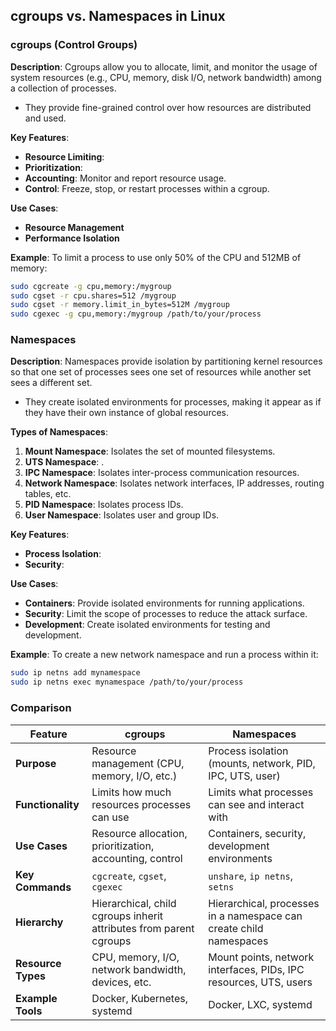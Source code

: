 ## cgroups vs. Namespaces in Linux

### cgroups (Control Groups)

**Description**:
Cgroups allow you to allocate, limit, and monitor the usage of system resources (e.g., CPU, memory, disk I/O, network bandwidth) among a collection of processes. 
- They provide fine-grained control over how resources are distributed and used.

**Key Features**:
- **Resource Limiting**: 
- **Prioritization**: 
- **Accounting**: Monitor and report resource usage.
- **Control**: Freeze, stop, or restart processes within a cgroup.

**Use Cases**:
- **Resource Management**
- **Performance Isolation**

**Example**:
To limit a process to use only 50% of the CPU and 512MB of memory:
```bash
sudo cgcreate -g cpu,memory:/mygroup
sudo cgset -r cpu.shares=512 /mygroup
sudo cgset -r memory.limit_in_bytes=512M /mygroup
sudo cgexec -g cpu,memory:/mygroup /path/to/your/process
```

### Namespaces

**Description**:
Namespaces provide isolation by partitioning kernel resources so that one set of processes sees one set of resources while another set sees a different set. 
- They create isolated environments for processes, making it appear as if they have their own instance of global resources.

**Types of Namespaces**:
1. **Mount Namespace**: Isolates the set of mounted filesystems.
2. **UTS Namespace**: .
3. **IPC Namespace**: Isolates inter-process communication resources.
4. **Network Namespace**: Isolates network interfaces, IP addresses, routing tables, etc.
5. **PID Namespace**: Isolates process IDs.
6. **User Namespace**: Isolates user and group IDs.

**Key Features**:
- **Process Isolation**: 
- **Security**:

**Use Cases**:
- **Containers**: Provide isolated environments for running applications.
- **Security**: Limit the scope of processes to reduce the attack surface.
- **Development**: Create isolated environments for testing and development.

**Example**:
To create a new network namespace and run a process within it:
```bash
sudo ip netns add mynamespace
sudo ip netns exec mynamespace /path/to/your/process
```

### Comparison

| **Feature**         | **cgroups**                                                                 | **Namespaces**                                                     |
|---------------------|-----------------------------------------------------------------------------|--------------------------------------------------------------------|
| **Purpose**         | Resource management (CPU, memory, I/O, etc.)                                | Process isolation (mounts, network, PID, IPC, UTS, user)           |
| **Functionality**   | Limits how much resources processes can use                                 | Limits what processes can see and interact with                    |
| **Use Cases**       | Resource allocation, prioritization, accounting, control                    | Containers, security, development environments                     |
| **Key Commands**    | `cgcreate`, `cgset`, `cgexec`                                               | `unshare`, `ip netns`, `setns`                                     |
| **Hierarchy**       | Hierarchical, child cgroups inherit attributes from parent cgroups          | Hierarchical, processes in a namespace can create child namespaces |
| **Resource Types**  | CPU, memory, I/O, network bandwidth, devices, etc.                          | Mount points, network interfaces, PIDs, IPC resources, UTS, users  |
| **Example Tools**   | Docker, Kubernetes, systemd                                                 | Docker, LXC, systemd                                               |
